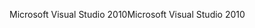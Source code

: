 <span data-ttu-id="25e42-101">Microsoft Visual Studio 2010</span><span class="sxs-lookup"><span data-stu-id="25e42-101">Microsoft Visual Studio 2010</span></span>